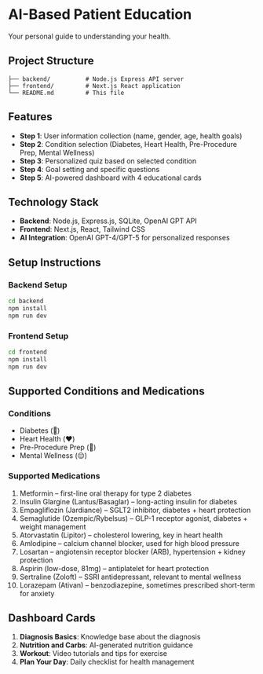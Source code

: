 # AI-Based Patient Education

Your personal guide to understanding your health.

## Project Structure

```
├── backend/          # Node.js Express API server
├── frontend/         # Next.js React application
└── README.md         # This file
```

## Features

- **Step 1**: User information collection (name, gender, age, health goals)
- **Step 2**: Condition selection (Diabetes, Heart Health, Pre-Procedure Prep, Mental Wellness)
- **Step 3**: Personalized quiz based on selected condition
- **Step 4**: Goal setting and specific questions
- **Step 5**: AI-powered dashboard with 4 educational cards

## Technology Stack

- **Backend**: Node.js, Express.js, SQLite, OpenAI GPT API
- **Frontend**: Next.js, React, Tailwind CSS
- **AI Integration**: OpenAI GPT-4/GPT-5 for personalized responses

## Setup Instructions

### Backend Setup
```bash
cd backend
npm install
npm run dev
```

### Frontend Setup
```bash
cd frontend
npm install
npm run dev
```

## Supported Conditions and Medications

### Conditions
- Diabetes (💉)
- Heart Health (❤️)
- Pre-Procedure Prep (🏥)
- Mental Wellness (😌)

### Supported Medications
1. Metformin – first-line oral therapy for type 2 diabetes
2. Insulin Glargine (Lantus/Basaglar) – long-acting insulin for diabetes
3. Empagliflozin (Jardiance) – SGLT2 inhibitor, diabetes + heart protection
4. Semaglutide (Ozempic/Rybelsus) – GLP-1 receptor agonist, diabetes + weight management
5. Atorvastatin (Lipitor) – cholesterol lowering, key in heart health
6. Amlodipine – calcium channel blocker, used for high blood pressure
7. Losartan – angiotensin receptor blocker (ARB), hypertension + kidney protection
8. Aspirin (low-dose, 81mg) – antiplatelet for heart protection
9. Sertraline (Zoloft) – SSRI antidepressant, relevant to mental wellness
10. Lorazepam (Ativan) – benzodiazepine, sometimes prescribed short-term for anxiety

## Dashboard Cards

1. **Diagnosis Basics**: Knowledge base about the diagnosis
2. **Nutrition and Carbs**: AI-generated nutrition guidance
3. **Workout**: Video tutorials and tips for exercise
4. **Plan Your Day**: Daily checklist for health management